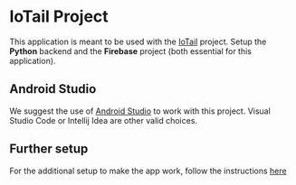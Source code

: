# IoTail Project

This application is meant to be used with the [IoTail](https://github.com/Pergo01/IoTail.git) project.
Setup the **Python** backend and the **Firebase** project (both essential for this application).

## Android Studio
We suggest the use of [Android Studio](https://developer.android.com/studio) to work with this project. Visual Studio Code or Intellij Idea are other valid choices.

## Further setup
For the additional setup to make the app work, follow the instructions [here](iotail_companion/README.md)